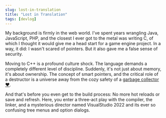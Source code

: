 ```yaml
---
slug: lost-in-translation
title: "Lost in Translation"
tags: [devlog]
---
```



My background is firmly in the web world. I've spent years wrangling Java, JavaScript, PHP, and the closest I ever got to the metal was writing C, of which I thought it would give me a head start for a game engine project. In a way, it did: I wasn't scared of pointers. But it also gave me a false sense of security.

<!--truncate-->

Moving to C++ is a profound culture shock. The language demands a completely different level of discipline. Suddenly, it's not just about memory, it's about ownership. The concept of smart pointers, and the critical role of a destructor is a universe away from the cozy safety of a [garbage collector ❤️](https://www.oracle.com/webfolder/technetwork/tutorials/obe/java/gc01/index.html). 

And that's before you even get to the build process: No more hot reloads or save and refresh. Here, you enter a three-act play with the compiler, the linker, and a mysterious director named VisualStudio 2022 and its ever so confusing tree menus and option dialogs.